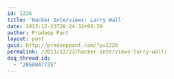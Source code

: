 ```yaml
---
id: 1226
title: 'Hacker Interviews: Larry Wall'
date: 2013-12-23T20:24:32+05:30
author: Pradeep Pant
layout: post
guid: http://pradeeppant.com/?p=1226
permalink: /2013/12/23/hacker-interviews-larry-wall/
dsq_thread_id:
  - "2068847735"
---
```

